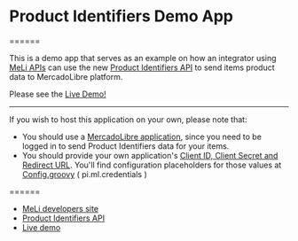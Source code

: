 # Product Identifiers Demo App
======

This is a demo app that serves as an example on how an integrator using [MeLi APIs](http://developers.mercadolibre.com) can use the new [Product Identifiers API](http://developers.mercadolibre.com/product-identifiers) to send items product data to MercadoLibre platform.

Please see the [Live Demo!](http://ml-product-identifiers.herokuapp.com)

------

If you wish to host this application on your own, please note that:
* You should use a [MercadoLibre application](http://applications.mercadolibre.com), since you need to be logged in to send Product Identifiers data for your items.
* You should provide your own application's [Client ID, Client Secret and Redirect URL](http://developers.mercadolibre.com/first-step). You'll find configuration placeholders for those values at [Config.groovy](https://github.com/mercadolibre/productidentifiers-frontend-demo/blob/master/grails-app/conf/Config.groovy) ( pi.ml.credentials )

======

* [MeLi developers site](http://developers.mercadolibre.com)
* [Product Identifiers API](http://developers.mercadolibre.com/product-identifiers)
* [Live demo](http://ml-product-identifiers.herokuapp.com)
